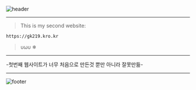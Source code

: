 ![header](https://capsule-render.vercel.app/api?type=wave&color=gradient&height=300&section=header&text=Second%20Website&fontSize=70)

- - -

> This is my second website:

    https://gk219.kro.kr

> υωυ ❄

- - -

-첫번째 웹사이트가 너무 처음으로 만든것 뿐만 아니라 잘못만듦-

- - -

![footer](https://capsule-render.vercel.app/api?type=wave&color=gradient&height=300&section=footer)
